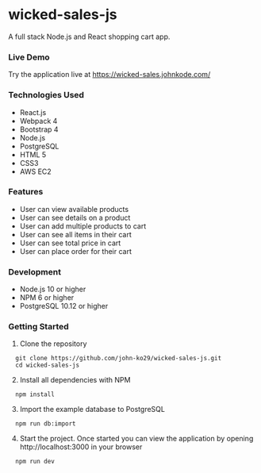 # wicked-sales-js
A full stack Node.js and React shopping cart app.

### Live Demo

Try the application live at https://wicked-sales.johnkode.com/

### Technologies Used
* React.js
* Webpack 4
* Bootstrap 4
* Node.js
* PostgreSQL
* HTML 5
* CSS3
* AWS EC2

### Features
* User can view available products
* User can see details on a product
* User can add multiple products to cart
* User can see all items in their cart
* User can see total price in cart
* User can place order for their cart

### Development
* Node.js 10 or higher
* NPM 6 or higher
* PostgreSQL 10.12 or higher

### Getting Started
1. Clone the repository
```
  git clone https://github.com/john-ko29/wicked-sales-js.git
  cd wicked-sales-js
```

2. Install all dependencies with NPM
```
  npm install
```

3. Import the example database to PostgreSQL
```
  npm run db:import
```

4. Start the project. Once started you can view the application by opening http://localhost:3000 in your browser
```
  npm run dev
```
